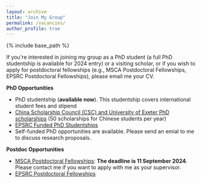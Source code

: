 ```yaml
---
layout: archive
title: "Join My Group"
permalink: /vacancies/
author_profile: true
---
```

{% include base_path %}

If you're interested in joining my group as a PhD student (a full PhD studentship is available for 2024 entry) or a visiting scholar, or if you wish to apply for postdoctoral fellowships (e.g., MSCA Postdoctoral Fellowships, EPSRC Postdoctoral Fellowships), please email me your CV.

**PhD Opportunities**

- PhD studentship (**available now**). This studentship covers international student fees and stipend
- [China Scholarship Council (CSC) and University of Exeter PhD scholarships](https://www.exeter.ac.uk/study/pg-research/csc-scholarships/) (50 scholarships for Chinese students per year)
- [EPSRC Funded PhD Studentships](https://www.exeter.ac.uk/study/pg-research/funding/phdfunding/epsrc-dtp-studentships/)
- Self-funded PhD opportunities are available. Please send an emial to me to discuss research proposals.

**Postdoc Opportunities**

- [MSCA Postdoctoral Fellowships](https://marie-sklodowska-curie-actions.ec.europa.eu/calls/msca-postdoctoral-fellowships-2024): **The deadline is 11 September 2024**. Please contact me if you want to apply with me as your supervisor.
- [EPSRC Postdoctoral Fellowships](https://www.ukri.org/opportunity/epsrc-post-doctoral-fellowships-dec-2023-responsive-mode/)

